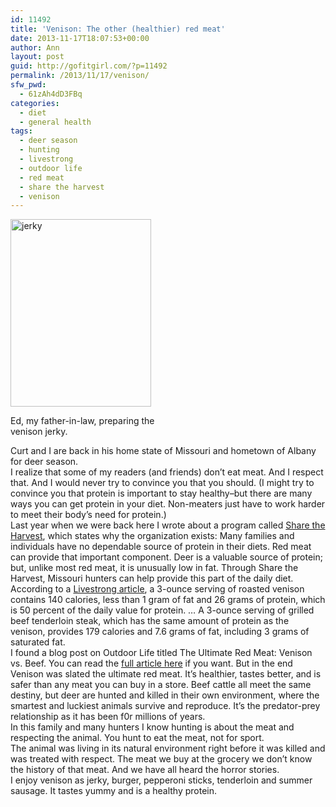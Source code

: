 ```yaml
---
id: 11492
title: 'Venison: The other (healthier) red meat'
date: 2013-11-17T18:07:53+00:00
author: Ann
layout: post
guid: http://gofitgirl.com/?p=11492
permalink: /2013/11/17/venison/
sfw_pwd:
  - 61zAh4dD3FBq
categories:
  - diet
  - general health
tags:
  - deer season
  - hunting
  - livestrong
  - outdoor life
  - red meat
  - share the harvest
  - venison
---
```

<div id="attachment_11495" style="width: 235px" class="wp-caption alignleft">
  <a href="http://gofitgirl.com/2013/11/venison/photo-151/" rel="attachment wp-att-11495"><img class="size-medium wp-image-11495" alt="jerky" src="http://gofitgirl.com/wp-content/uploads/2013/11/photo-151-225x300.jpg" width="225" height="300" /></a>
  
  <p class="wp-caption-text">
    Ed, my father-in-law, preparing the venison jerky.
  </p>
</div>

  
Curt and I are back in his home state of Missouri and hometown of Albany for deer season.  
I realize that some of my readers (and friends) don&#8217;t eat meat. And I respect that. And I would never try to convince you that you should. (I might try to convince you that protein is important to stay healthy&#8211;but there are many ways you can get protein in your diet. Non-meaters just have to work harder to meet their body&#8217;s need for protein.)  
Last year when we were back here I wrote about a program called [Share the Harvest](http://mdc.mo.gov/hunting-trapping/deer/share-harvest), which states why the organization exists: Many families and individuals have no dependable source of protein in their diets. Red meat can provide that important component. Deer is a valuable source of protein; but, unlike most red meat, it is unusually low in fat. Through Share the Harvest, Missouri hunters can help provide this part of the daily diet.  
According to a [Livestrong article](http://www.livestrong.com/article/308128-how-healthy-is-venison/), a 3-ounce serving of roasted venison contains 140 calories, less than 1 gram of fat and 26 grams of protein, which is 50 percent of the daily value for protein. … A 3-ounce serving of grilled beef tenderloin steak, which has the same amount of protein as the venison, provides 179 calories and 7.6 grams of fat, including 3 grams of saturated fat.  
I found a blog post on Outdoor Life titled The Ultimate Red Meat: Venison vs. Beef. You can read the [full article here](http://www.outdoorlife.com/blogs/hunting/2013/05/ultimate-red-meat-venison-vs-beef) if you want. But in the end Venison was slated the ultimate red meat. It&#8217;s healthier, tastes better, and is safer than any meat you can buy in a store. Beef cattle all meet the same destiny, but deer are hunted and killed in their own environment, where the smartest and luckiest animals survive and reproduce. It&#8217;s the predator-prey relationship as it has been f0r millions of years.  
In this family and many hunters I know hunting is about the meat and respecting the animal. You hunt to eat the meat, not for sport.  
The animal was living in its natural environment right before it was killed and was treated with respect. The meat we buy at the grocery we don&#8217;t know the history of that meat. And we have all heard the horror stories.  
I enjoy venison as jerky, burger, pepperoni sticks, tenderloin and summer sausage. It tastes yummy and is a healthy protein.
